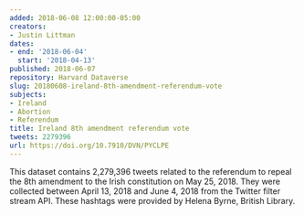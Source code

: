 ```yaml
---
added: 2018-06-08 12:00:00-05:00
creators:
- Justin Littman
dates:
- end: '2018-06-04'
  start: '2018-04-13'
published: 2018-06-07
repository: Harvard Dataverse
slug: 20180608-ireland-8th-amendment-referendum-vote
subjects:
- Ireland
- Abortion
- Referendum
title: Ireland 8th amendment referendum vote
tweets: 2279396
url: https://doi.org/10.7910/DVN/PYCLPE
---
```


This dataset contains 2,279,396 tweets related to the referendum to repeal the 8th amendment to the Irish constitution on May 25, 2018. They were collected between April 13, 2018 and June 4, 2018 from the Twitter filter stream API. These hashtags were provided by Helena Byrne, British Library.
